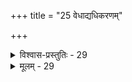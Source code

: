 +++
title = "25 वेधाद्यधिकरणम्"

+++

<details><summary>विश्वास-प्रस्तुतिः - 29</summary>

29. युज्येरन् ब्रह्मविद्यापरिसरपठिताश्शन्न इत्यादिमन्त्राः  
तादर्थ्यात् सर्वविद्यास्विति न तदुदिताधीतिशेषत्वलिङ्गात् ।  
नो चेदन्येऽपि तद्वत् सविधपठनतस्सन्तु शुक्रं प्रविध्ये-  
त्येवम्प्रायास्तदर्था न च घटत इदं लिङ्गतो दुर्बलत्वात् ॥
</details>

<details><summary>मूलम् - 29</summary>

29. युज्येरन् ब्रह्मविद्यापरिसरपठिताश्शन्न इत्यादिमन्त्राः  
तादर्थ्यात् सर्वविद्यास्विति न तदुदिताधीतिशेषत्वलिङ्गात् ।  
नो चेदन्येऽपि तद्वत् सविधपठनतस्सन्तु शुक्रं प्रविध्ये-  
त्येवम्प्रायास्तदर्था न च घटत इदं लिङ्गतो दुर्बलत्वात् ॥
</details>